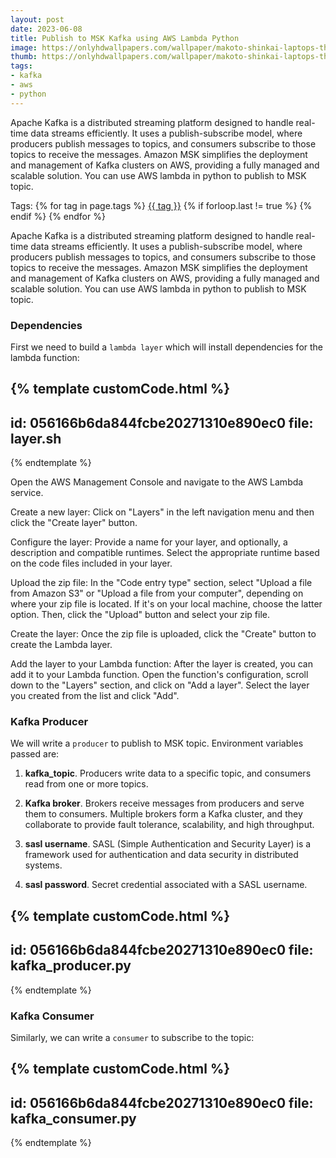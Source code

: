 ```yaml
---
layout: post
date: 2023-06-08
title: Publish to MSK Kafka using AWS Lambda Python
image: https://onlyhdwallpapers.com/wallpaper/makoto-shinkai-laptops-the-1dlL.jpg
thumb: https://onlyhdwallpapers.com/wallpaper/makoto-shinkai-laptops-the-1dlL.jpg
tags:
- kafka
- aws
- python
---
```


Apache Kafka is a distributed streaming platform designed to handle real-time data streams efficiently. It uses a publish-subscribe model, where producers publish messages to topics, and consumers subscribe to those topics to receive the messages. Amazon MSK simplifies the deployment and management of Kafka clusters on AWS, providing a fully managed and scalable solution. You can use AWS lambda in python to publish to MSK topic.<!-- truncate_here -->
<p>Tags: {% for tag in page.tags %} <a class="mytag" href="/tag/{{ tag }}" title="View posts tagged with &quot;{{ tag }}&quot;">{{ tag }}</a>  {% if forloop.last != true %} {% endif %} {% endfor %} </p>

Apache Kafka is a distributed streaming platform designed to handle real-time data streams efficiently. It uses a publish-subscribe model, where producers publish messages to topics, and consumers subscribe to those topics to receive the messages. Amazon MSK simplifies the deployment and management of Kafka clusters on AWS, providing a fully managed and scalable solution. You can use AWS lambda in python to publish to MSK topic.

### Dependencies

First we need to build a `lambda layer` which will install dependencies for the lambda function:

{% template customCode.html %}
---
id: 056166b6da844fcbe20271310e890ec0
file: layer.sh
---
{% endtemplate %}

Open the AWS Management Console and navigate to the AWS Lambda service.

Create a new layer: Click on "Layers" in the left navigation menu and then click the "Create layer" button.

Configure the layer: Provide a name for your layer, and optionally, a description and compatible runtimes. Select the appropriate runtime based on the code files included in your layer.

Upload the zip file: In the "Code entry type" section, select "Upload a file from Amazon S3" or "Upload a file from your computer", depending on where your zip file is located. If it's on your local machine, choose the latter option. Then, click the "Upload" button and select your zip file.

Create the layer: Once the zip file is uploaded, click the "Create" button to create the Lambda layer.

Add the layer to your Lambda function: After the layer is created, you can add it to your Lambda function. Open the function's configuration, scroll down to the "Layers" section, and click on "Add a layer". Select the layer you created from the list and click "Add".


### Kafka Producer

We will write a `producer` to publish to MSK topic. Environment variables passed are: 

1. **kafka_topic**. Producers write data to a specific topic, and consumers read from one or more topics.

2. **Kafka broker**. Brokers receive messages from producers and serve them to consumers. Multiple brokers form a Kafka cluster, and they collaborate to provide fault tolerance, scalability, and high throughput.

3. **sasl username**. SASL (Simple Authentication and Security Layer) is a framework used for authentication and data security in distributed systems. 

4. **sasl password**. Secret credential associated with a SASL username. 

{% template customCode.html %}
---
id: 056166b6da844fcbe20271310e890ec0
file: kafka_producer.py
---
{% endtemplate %}

### Kafka Consumer

Similarly, we can write a `consumer` to subscribe to the topic: 

{% template customCode.html %}
---
id: 056166b6da844fcbe20271310e890ec0
file: kafka_consumer.py
---
{% endtemplate %}
